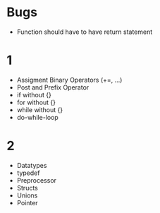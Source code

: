 # Bugs
- Function should have to have return statement

# 1
- Assigment Binary Operators (+=, ...)
- Post and Prefix Operator
- if without {}
- for without {}
- while without {}
- do-while-loop

# 2
- Datatypes
- typedef
- Preprocessor
- Structs
- Unions
- Pointer
